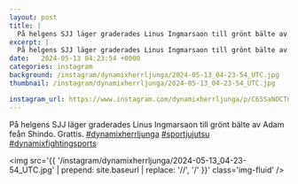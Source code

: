 ```yaml
---
layout: post
title: |
  På helgens SJJ läger graderades Linus Ingmarsaon till grönt bälte av Adam feån Shindo
excerpt: |
  På helgens SJJ läger graderades Linus Ingmarsaon till grönt bälte av Adam feån Shindo. Grattis.   
date:   2024-05-13 04:23:54 +0000
categories: instagram
background: /instagram/dynamixherrljunga/2024-05-13_04-23-54_UTC.jpg
thumbnail: /instagram/dynamixherrljunga/2024-05-13_04-23-54_UTC.jpg

instagram_url: https://www.instagram.com/dynamixherrljunga/p/C65SaNOCTnl
---
```

På helgens SJJ läger graderades Linus Ingmarsaon till grönt bälte av Adam feån Shindo. Grattis. [#dynamixherrljunga](https://www.instagram.com/explore/tags/dynamixherrljunga/) [#sportjujutsu](https://www.instagram.com/explore/tags/sportjujutsu/) [#dynamixfightingsports](https://www.instagram.com/explore/tags/dynamixfightingsports/)



<img src='{{ '/instagram/dynamixherrljunga/2024-05-13_04-23-54_UTC.jpg' | prepend: site.baseurl | replace: '//', '/' }}' class='img-fluid' />
